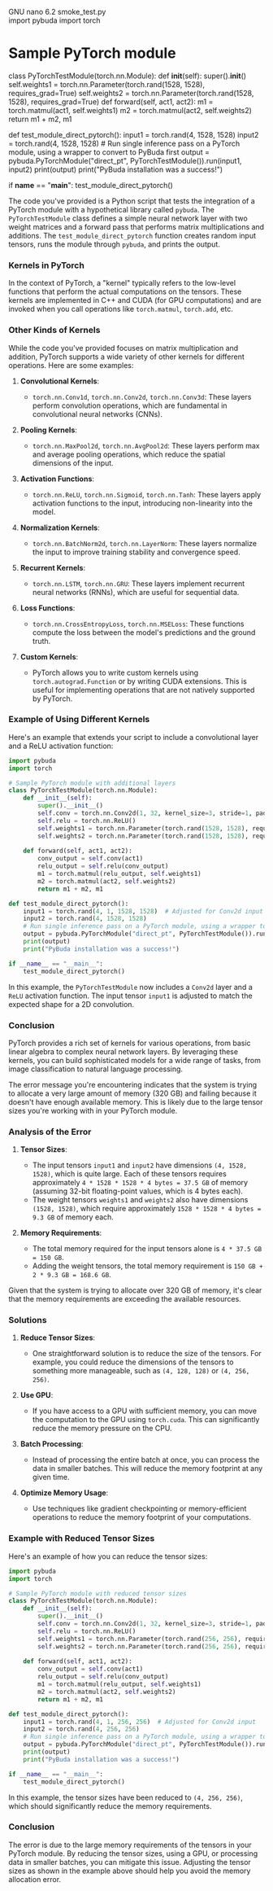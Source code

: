   GNU nano 6.2                                                                                                                                             smoke_test.py                                                                                                                                                      
import pybuda
import torch


# Sample PyTorch module
class PyTorchTestModule(torch.nn.Module):
    def __init__(self):
        super().__init__()
        self.weights1 = torch.nn.Parameter(torch.rand(1528, 1528), requires_grad=True)
        self.weights2 = torch.nn.Parameter(torch.rand(1528, 1528), requires_grad=True)
    def forward(self, act1, act2):
        m1 = torch.matmul(act1, self.weights1)
        m2 = torch.matmul(act2, self.weights2)
        return m1 + m2, m1


def test_module_direct_pytorch():
    input1 = torch.rand(4, 1528, 1528)
    input2 = torch.rand(4, 1528, 1528)
    # Run single inference pass on a PyTorch module, using a wrapper to convert to PyBuda first
    output = pybuda.PyTorchModule("direct_pt", PyTorchTestModule()).run(input1, input2)
    print(output)
    print("PyBuda installation was a success!")


if __name__ == "__main__":
    test_module_direct_pytorch()


The code you've provided is a Python script that tests the integration of a PyTorch module with a hypothetical library called `pybuda`. The `PyTorchTestModule` class defines a simple neural network layer with two weight matrices and a forward pass that performs matrix multiplications and additions. The `test_module_direct_pytorch` function creates random input tensors, runs the module through `pybuda`, and prints the output.

### Kernels in PyTorch

In the context of PyTorch, a "kernel" typically refers to the low-level functions that perform the actual computations on the tensors. These kernels are implemented in C++ and CUDA (for GPU computations) and are invoked when you call operations like `torch.matmul`, `torch.add`, etc.

### Other Kinds of Kernels

While the code you've provided focuses on matrix multiplication and addition, PyTorch supports a wide variety of other kernels for different operations. Here are some examples:

1. **Convolutional Kernels**:
   - `torch.nn.Conv1d`, `torch.nn.Conv2d`, `torch.nn.Conv3d`: These layers perform convolution operations, which are fundamental in convolutional neural networks (CNNs).

2. **Pooling Kernels**:
   - `torch.nn.MaxPool2d`, `torch.nn.AvgPool2d`: These layers perform max and average pooling operations, which reduce the spatial dimensions of the input.

3. **Activation Functions**:
   - `torch.nn.ReLU`, `torch.nn.Sigmoid`, `torch.nn.Tanh`: These layers apply activation functions to the input, introducing non-linearity into the model.

4. **Normalization Kernels**:
   - `torch.nn.BatchNorm2d`, `torch.nn.LayerNorm`: These layers normalize the input to improve training stability and convergence speed.

5. **Recurrent Kernels**:
   - `torch.nn.LSTM`, `torch.nn.GRU`: These layers implement recurrent neural networks (RNNs), which are useful for sequential data.

6. **Loss Functions**:
   - `torch.nn.CrossEntropyLoss`, `torch.nn.MSELoss`: These functions compute the loss between the model's predictions and the ground truth.

7. **Custom Kernels**:
   - PyTorch allows you to write custom kernels using `torch.autograd.Function` or by writing CUDA extensions. This is useful for implementing operations that are not natively supported by PyTorch.

### Example of Using Different Kernels

Here's an example that extends your script to include a convolutional layer and a ReLU activation function:

```python
import pybuda
import torch

# Sample PyTorch module with additional layers
class PyTorchTestModule(torch.nn.Module):
    def __init__(self):
        super().__init__()
        self.conv = torch.nn.Conv2d(1, 32, kernel_size=3, stride=1, padding=1)
        self.relu = torch.nn.ReLU()
        self.weights1 = torch.nn.Parameter(torch.rand(1528, 1528), requires_grad=True)
        self.weights2 = torch.nn.Parameter(torch.rand(1528, 1528), requires_grad=True)
    
    def forward(self, act1, act2):
        conv_output = self.conv(act1)
        relu_output = self.relu(conv_output)
        m1 = torch.matmul(relu_output, self.weights1)
        m2 = torch.matmul(act2, self.weights2)
        return m1 + m2, m1

def test_module_direct_pytorch():
    input1 = torch.rand(4, 1, 1528, 1528)  # Adjusted for Conv2d input
    input2 = torch.rand(4, 1528, 1528)
    # Run single inference pass on a PyTorch module, using a wrapper to convert to PyBuda first
    output = pybuda.PyTorchModule("direct_pt", PyTorchTestModule()).run(input1, input2)
    print(output)
    print("PyBuda installation was a success!")

if __name__ == "__main__":
    test_module_direct_pytorch()
```

In this example, the `PyTorchTestModule` now includes a `Conv2d` layer and a `ReLU` activation function. The input tensor `input1` is adjusted to match the expected shape for a 2D convolution.

### Conclusion

PyTorch provides a rich set of kernels for various operations, from basic linear algebra to complex neural network layers. By leveraging these kernels, you can build sophisticated models for a wide range of tasks, from image classification to natural language processing.



The error message you're encountering indicates that the system is trying to allocate a very large amount of memory (320 GB) and failing because it doesn't have enough available memory. This is likely due to the large tensor sizes you're working with in your PyTorch module.

### Analysis of the Error

1. **Tensor Sizes**:
   - The input tensors `input1` and `input2` have dimensions `(4, 1528, 1528)`, which is quite large. Each of these tensors requires approximately `4 * 1528 * 1528 * 4 bytes = 37.5 GB` of memory (assuming 32-bit floating-point values, which is 4 bytes each).
   - The weight tensors `weights1` and `weights2` also have dimensions `(1528, 1528)`, which require approximately `1528 * 1528 * 4 bytes = 9.3 GB` of memory each.

2. **Memory Requirements**:
   - The total memory required for the input tensors alone is `4 * 37.5 GB = 150 GB`.
   - Adding the weight tensors, the total memory requirement is `150 GB + 2 * 9.3 GB = 168.6 GB`.

Given that the system is trying to allocate over 320 GB of memory, it's clear that the memory requirements are exceeding the available resources.

### Solutions

1. **Reduce Tensor Sizes**:
   - One straightforward solution is to reduce the size of the tensors. For example, you could reduce the dimensions of the tensors to something more manageable, such as `(4, 128, 128)` or `(4, 256, 256)`.

2. **Use GPU**:
   - If you have access to a GPU with sufficient memory, you can move the computation to the GPU using `torch.cuda`. This can significantly reduce the memory pressure on the CPU.

3. **Batch Processing**:
   - Instead of processing the entire batch at once, you can process the data in smaller batches. This will reduce the memory footprint at any given time.

4. **Optimize Memory Usage**:
   - Use techniques like gradient checkpointing or memory-efficient operations to reduce the memory footprint of your computations.

### Example with Reduced Tensor Sizes

Here's an example of how you can reduce the tensor sizes:

```python
import pybuda
import torch

# Sample PyTorch module with reduced tensor sizes
class PyTorchTestModule(torch.nn.Module):
    def __init__(self):
        super().__init__()
        self.conv = torch.nn.Conv2d(1, 32, kernel_size=3, stride=1, padding=1)
        self.relu = torch.nn.ReLU()
        self.weights1 = torch.nn.Parameter(torch.rand(256, 256), requires_grad=True)
        self.weights2 = torch.nn.Parameter(torch.rand(256, 256), requires_grad=True)
    
    def forward(self, act1, act2):
        conv_output = self.conv(act1)
        relu_output = self.relu(conv_output)
        m1 = torch.matmul(relu_output, self.weights1)
        m2 = torch.matmul(act2, self.weights2)
        return m1 + m2, m1

def test_module_direct_pytorch():
    input1 = torch.rand(4, 1, 256, 256)  # Adjusted for Conv2d input
    input2 = torch.rand(4, 256, 256)
    # Run single inference pass on a PyTorch module, using a wrapper to convert to PyBuda first
    output = pybuda.PyTorchModule("direct_pt", PyTorchTestModule()).run(input1, input2)
    print(output)
    print("PyBuda installation was a success!")

if __name__ == "__main__":
    test_module_direct_pytorch()
```

In this example, the tensor sizes have been reduced to `(4, 256, 256)`, which should significantly reduce the memory requirements.

### Conclusion

The error is due to the large memory requirements of the tensors in your PyTorch module. By reducing the tensor sizes, using a GPU, or processing data in smaller batches, you can mitigate this issue. Adjusting the tensor sizes as shown in the example above should help you avoid the memory allocation error.
